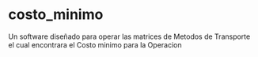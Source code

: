 costo_minimo
============

Un software diseñado para operar las matrices de Metodos de Transporte el cual encontrara el Costo minimo para la Operacion
